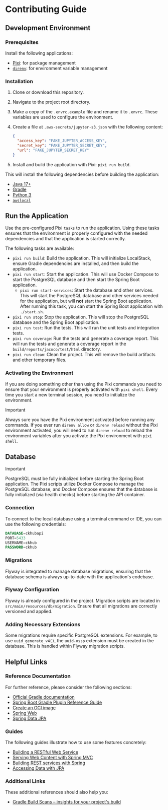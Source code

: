 # Contributing Guide

## Development Environment

### Prerequisites

Install the following applications:

- [Pixi](https://pixi.sh/dev/): for package management
- [`direnv`](https://direnv.net): for environment variable management

### Installation

1. Clone or download this repository.
2. Navigate to the project root directory.
3. Make a copy of the `.envrc.example` file and rename it to `.envrc`. These variables are used to configure the environment.
4. Create a file at `.aws-secrets/jupyter-s3.json` with the following content:

   ```json
   {
     "access_key": "FAKE_JUPYTER_ACCESS_KEY",
     "secret_key": "FAKE_JUPYTER_SECRET_KEY",
     "url": "FAKE_JUPYTER_SECRET_KEY"
   }
   ```

5. Install and build the application with Pixi: `pixi run build`.

This will install the following dependencies before building the application:

- [Java 17+](https://openjdk.org)
- [Gradle](https://gradle.org)
- [Python 3](https://www.python.org)
- [`awslocal`](https://github.com/localstack/awscli-local)

## Run the Application

Use the pre-configured Pixi `tasks` to run the application. Using these tasks ensures that the environment is properly configured with the needed dependencies and that the application is started correctly.

The following tasks are available:

- `pixi run build`: Build the application. This will initialize LocalStack, ensure Gradle dependencies are installed, and then build the application.
- `pixi run start`: Start the application. This will use Docker Compose to start the PostgreSQL database and then start the Spring Boot application.
  - `pixi run start-services`: Start the database and other services. This will start the PostgreSQL database and other services needed for the application, but will **not** start the Spring Boot application. After running this task, you can start the Spring Boot application with `./start.sh`.
- `pixi run stop`: Stop the application. This will stop the PostgreSQL database and the Spring Boot application.
- `pixi run test`: Run the tests. This will run the unit tests and integration tests.
- `pixi run coverage`: Run the tests and generate a coverage report. This will run the tests and generate a coverage report in the `build/reports/jacoco/test/html` directory.
- `pixi run clean`: Clean the project. This will remove the build artifacts and other temporary files.

### Activating the Environment

If you are doing something other than using the Pixi commands you need to ensure that your environment is properly activated with `pixi shell`. Every time you start a new terminal session, you need to initialize the environment.

> [!IMPORTANT]
> Always sure you have the Pixi environment activated before running any commands. If you ever run `direnv allow` or `direnv reload` without the Pixi environment activated, you will need to run `direnv reload` to reload the environment variables after you activate the Pixi environment with `pixi shell`.

## Database

> [!IMPORTANT]
> PostgreSQL must be fully initialized before starting the Spring Boot application. The Pixi scripts utilize Docker Compose to manage the PostgreSQL database, and Docker Compose ensures that the database is fully initialized (via health checks) before starting the API container.

### Connection

To connect to the local database using a terminal command or IDE, you can use the following credentials:

```sql
DATABASE=ckhubapi
PORT=5433
USERNAME=ckhub
PASSWORD=ckhub
```

### Migrations

Flyway is integrated to manage database migrations, ensuring that the database schema is always up-to-date with the application's codebase.

### Flyway Configuration

Flyway is already configured in the project. Migration scripts are located in `src/main/resources/db/migration`. Ensure that all migrations are correctly versioned and applied.

### Adding Necessary Extensions

Some migrations require specific PostgreSQL extensions. For example, to use `uuid_generate_v4()`, the `uuid-ossp` extension must be created in the database. This is handled within Flyway migration scripts.

## Helpful Links

### Reference Documentation

For further reference, please consider the following sections:

- [Official Gradle documentation](https://docs.gradle.org)
- [Spring Boot Gradle Plugin Reference Guide](https://docs.spring.io/spring-boot/3.3.3/gradle-plugin)
- [Create an OCI image](https://docs.spring.io/spring-boot/3.3.3/gradle-plugin/packaging-oci-image.html)
- [Spring Web](https://docs.spring.io/spring-boot/docs/3.3.3/reference/htmlsingle/index.html#web)
- [Spring Data JPA](https://docs.spring.io/spring-boot/docs/3.3.3/reference/htmlsingle/index.html#data.sql.jpa-and-spring-data)

### Guides

The following guides illustrate how to use some features concretely:

- [Building a RESTful Web Service](https://spring.io/guides/gs/rest-service/)
- [Serving Web Content with Spring MVC](https://spring.io/guides/gs/serving-web-content/)
- [Building REST services with Spring](https://spring.io/guides/tutorials/rest/)
- [Accessing Data with JPA](https://spring.io/guides/gs/accessing-data-jpa/)

### Additional Links

These additional references should also help you:

- [Gradle Build Scans – insights for your project's build](https://scans.gradle.com#gradle)

